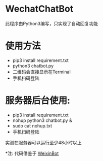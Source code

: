 # WechatChatBot

此程序由Python3编写，只实现了自动回复功能

# 使用方法
- pip3 install requirement.txt
- python3 chatbot.py
- 二维码会直接显示在Terminal
- 手机扫码登陆

# 服务器后台使用:
- pip3 install requirement.txt
- nohup python3 chatbot.py &
- sudo cat nohup.txt
- 手机扫码登陆

实测在服务器可以运行至少48小时以上

*注: 代码借鉴于 [WeixinBot](https://github.com/Urinx/WeixinBot)
